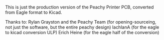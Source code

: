 This is just the production version of the Peachy Printer PCB, converted from Eagle format to Kicad.

Thanks to:
Rylan Grayston and the Peachy Team (for opening-sourceing, not just the 
					software, but the entire peachy design)
lachlanA (for the eagle to kicad conversion ULP)
Erich Heine (for the eagle half of the conversion)
